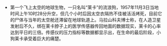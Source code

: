 - 第一个飞上太空的地球生物，一只名叫“莱卡”的流浪狗，1957年11月3日当地时间上午10时28分升空，但几个小时后因太空衣隔热不佳被活活烤死，目前它的尸体与当年的太空舱还滞留在地球轨道上。马拉山科夫博士称，在人造卫星发射后不久，绑在莱卡脖子上的医学传感器传回地面的数据现实，莱卡的心率达到平日的三倍。传感仪的压力指标等数据都显示出，在生命的最后阶段，小狗莱卡承受着巨大的痛楚。